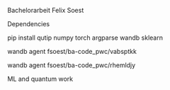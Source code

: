 Bachelorarbeit Felix Soest

Dependencies

pip install qutip numpy torch argparse wandb sklearn

wandb agent fsoest/ba-code_pwc/vabsptkk

wandb agent fsoest/ba-code_pwc/rhemldjy

ML and quantum work
